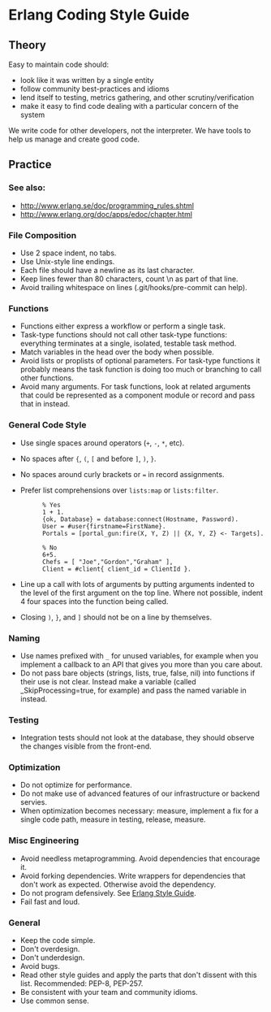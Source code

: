 Erlang Coding Style Guide
=========================

## Theory

Easy to maintain code should:

* look like it was written by a single entity
* follow community best-practices and idioms
* lend itself to testing, metrics gathering, and other scrutiny/verification
* make it easy to find code dealing with a particular concern of the system

We write code for other developers, not the interpreter.
We have tools to help us manage and create good code.

## Practice

### See also:

* http://www.erlang.se/doc/programming_rules.shtml
* http://www.erlang.org/doc/apps/edoc/chapter.html

### File Composition

* Use 2 space indent, no tabs.
* Use Unix-style line endings.
* Each file should have a newline as its last character.
* Keep lines fewer than 80 characters, count \n as part of that line.
* Avoid trailing whitespace on lines (.git/hooks/pre-commit can help).

### Functions

* Functions either express a workflow or perform a single task.
* Task-type functions should not call other task-type functions: everything 
terminates at a single, isolated, testable task method.
* Match variables in the head over the body when possible.
* Avoid lists or proplists of optional parameters. For task-type functions 
it probably means the task function is doing too much or branching to call 
other functions.
* Avoid many arguments. For task functions, look at related arguments that 
could be represented as a component module or record and pass that in 
instead.

### General Code Style

* Use single spaces around operators (`+`, `-`, `*`, etc).
* No spaces after `{`, `(`, `[` and before `]`, `)`, `}`.
* No spaces around curly brackets or `=` in record assignments.
* Prefer list comprehensions over `lists:map` or `lists:filter`.

            % Yes
            1 + 1.
            {ok, Database} = database:connect(Hostname, Password). 
            User = #user{firstname=FirstName}.
            Portals = [portal_gun:fire(X, Y, Z) || {X, Y, Z} <- Targets].
      
            % No
            6+5.
            Chefs = [ "Joe","Gordon","Graham" ],
            Client = #client{ client_id = ClientId }.

* Line up a call with lots of arguments by putting arguments indented to the 
level of the first argument on the top line. Where not possible, indent 4 four 
spaces into the function being called.
* Closing `)`, `}`, and `]` should not be on a line by themselves.

### Naming

* Use names prefixed with `_` for unused variables, for example when you implement a callback to an API that gives you more than you care about.
* Do not pass bare objects (strings, lists, true, false, nil) into functions if their use is not clear. Instead make a variable (called _SkipProcessing=true, for example) and pass the named variable in instead.

### Testing

* Integration tests should not look at the database, they should observe the changes visible from the front-end.

### Optimization

* Do not optimize for performance.
* Do not make use of advanced features of our infrastructure or backend servies.
* When optimization becomes necessary: measure, implement a fix for a single code path, measure in testing, release, measure.

### Misc Engineering

* Avoid needless metaprogramming. Avoid dependencies that encourage it.
* Avoid forking dependencies. Write wrappers for dependencies that don't work as expected. Otherwise avoid the dependency.
* Do not program defensively. See [Erlang Style Guide](http://www.erlang.se/doc/programming_rules.shtml#HDR11).
* Fail fast and loud.

### General

* Keep the code simple.
* Don't overdesign.
* Don't underdesign.
* Avoid bugs.
* Read other style guides and apply the parts that don't dissent with this list. Recommended: PEP-8, PEP-257.
* Be consistent with your team and community idioms.
* Use common sense.
